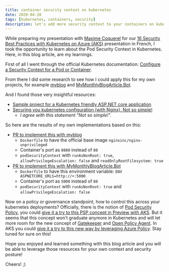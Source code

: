 ```yaml
---
title: container security context on kubernetes
date: 2020-04-28
tags: [kubernetes, containers, security]
description: let's add more security context to your containers on kubernetes
---
```

While preparing my presentation with [Maxime Coquerel](https://www.linkedin.com/in/maximecoquerel) for our [16 Security Best Practices with Kubernetes on Azure (AKS)](https://www.youtube.com/watch?v=BCDSXyrJUJQ) presentation in French, I took the opportunity to learn about the Pod Security Context in Kubernetes. Here, in this blog article, are my learnings.

First of all I went through the official Kubernetes documentation: [Configure a Security Context for a Pod or Container](https://kubernetes.io/docs/tasks/configure-pod-container/security-context/).

From there I did some research to see how I could apply this for my own projects, for example [myblog](https://github.com/mathieu-benoit/myblog) and [MyMonthlyBlogArticle.Bot](https://github.com/mathieu-benoit/MyMonthlyBlogArticle.Bot).

And I found those very insightful resources:
- [Sample project for a Kubernetes friendly ASP.NET core application](https://github.com/Lybecker/k8s-friendly-aspnetcore)
- [Securing you kubernetes configuration (with Nginx). Not so simple!](https://blog.asksven.io/posts/securing-kubernetes-configuration)
    - _I agree with this statement "Not so simple!"._

So here are the results of my own implementations based on this:
- [PR to implement this with myblog](https://github.com/mathieu-benoit/myblog/pull/6)
    - `Dockerfile` to have the official base image `nginxinc/nginx-unprivileged`
    - Container's port as `8080` instead of `80`
    - `podSecurityContext` with `runAsNonRoot: true`, `allowPrivilegeEscalation: false` and `readOnlyRootFilesystem: true`
- [PR to implement this with MyMonthlyBlogArticle.Bot](https://github.com/mathieu-benoit/MyMonthlyBlogArticle.Bot/pull/35)
    - `Dockerfile` to have this environment variable: `ENV ASPNETCORE_URLS=http://+:5000`
    - Container's port as `5000` instead of `80`
    - `podSecurityContext` with `runAsNonRoot: true` and `allowPrivilegeEscalation: false`

Now on a policy or governance standpoint, how to control this across your kubernetes deployments? Officially, there is the notion of [Pod Security Policy](https://kubernetes.io/docs/concepts/policy/pod-security-policy), you could [give it a try to this PSP concept in Preview with AKS](https://docs.microsoft.com/azure/aks/use-pod-security-policies). But it seems that this concept won't graduate anymore in Kubernetes and will let more room for the new concept of [Gatekeeper](https://github.com/open-policy-agent/gatekeeper) and [Open Policy Agent](https://www.openpolicyagent.org). In AKS you could [give it a try to this new way by leveraging Azure Policy](https://docs.microsoft.com/azure/governance/policy/concepts/rego-for-aks). Stay tuned for sure on this!

Hope you enjoyed and learned something with this blog article and you will be able to leverage those resources for your own context and security posture!

Cheers! ;)
